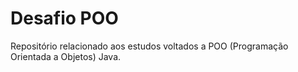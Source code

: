 # Desafio POO

Repositório relacionado aos estudos voltados a POO (Programação Orientada a Objetos) Java.
